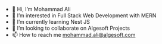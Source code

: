 - 👋 Hi, I’m Mohammad Ali
- 👀 I’m interested in Full Stack Web Development with MERN
- 🌱 I’m currently learning Nest JS
- 💞️ I’m looking to collaborate on Algesoft Projects
- 📫 How to reach me mohammad.ali@algesoft.com

<!---
algesoft-ali/algesoft-ali is a ✨ special ✨ repository because its `README.md` (this file) appears on your GitHub profile.
You can click the Preview link to take a look at your changes.
--->
